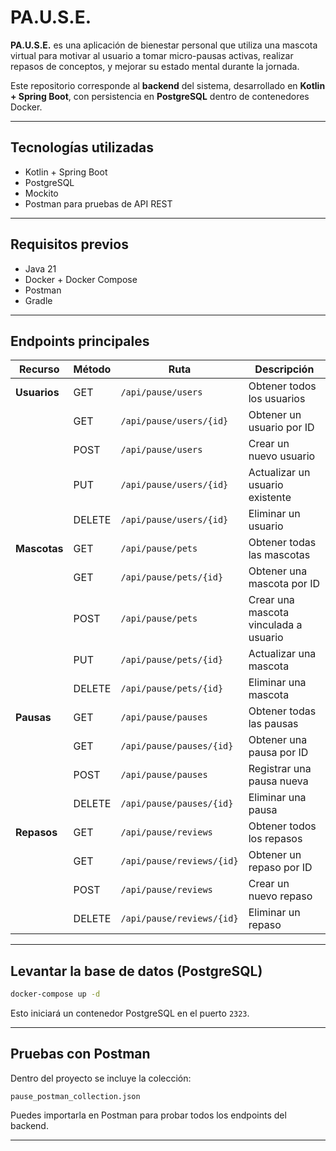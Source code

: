 # PA.U.S.E.

**PA.U.S.E.** es una aplicación de bienestar personal que utiliza una mascota virtual para motivar al usuario a tomar micro-pausas activas, realizar repasos de conceptos, y mejorar su estado mental durante la jornada.

Este repositorio corresponde al **backend** del sistema, desarrollado en **Kotlin + Spring Boot**, con persistencia en **PostgreSQL** dentro de contenedores Docker.

---

## Tecnologías utilizadas

- Kotlin + Spring Boot
- PostgreSQL 
- Mockito
- Postman para pruebas de API REST

---

## Requisitos previos

- Java 21
- Docker + Docker Compose
- Postman 
- Gradle 

---

## Endpoints principales

| Recurso     | Método  | Ruta                         | Descripción                            |
|-------------|---------|------------------------------|----------------------------------------|
| **Usuarios**| GET     | `/api/pause/users`           | Obtener todos los usuarios             |
|             | GET     | `/api/pause/users/{id}`      | Obtener un usuario por ID              |
|             | POST    | `/api/pause/users`           | Crear un nuevo usuario                 |
|             | PUT     | `/api/pause/users/{id}`      | Actualizar un usuario existente        |
|             | DELETE  | `/api/pause/users/{id}`      | Eliminar un usuario                    |
| **Mascotas**| GET     | `/api/pause/pets`            | Obtener todas las mascotas             |
|             | GET     | `/api/pause/pets/{id}`       | Obtener una mascota por ID             |
|             | POST    | `/api/pause/pets`            | Crear una mascota vinculada a usuario  |
|             | PUT     | `/api/pause/pets/{id}`       | Actualizar una mascota                 |
|             | DELETE  | `/api/pause/pets/{id}`       | Eliminar una mascota                   |
| **Pausas**  | GET     | `/api/pause/pauses`          | Obtener todas las pausas               |
|             | GET     | `/api/pause/pauses/{id}`     | Obtener una pausa por ID               |
|             | POST    | `/api/pause/pauses`          | Registrar una pausa nueva              |
|             | DELETE  | `/api/pause/pauses/{id}`     | Eliminar una pausa                     |
| **Repasos** | GET     | `/api/pause/reviews`         | Obtener todos los repasos              |
|             | GET     | `/api/pause/reviews/{id}`    | Obtener un repaso por ID               |
|             | POST    | `/api/pause/reviews`         | Crear un nuevo repaso                  |
|             | DELETE  | `/api/pause/reviews/{id}`    | Eliminar un repaso                     |


---

## Levantar la base de datos (PostgreSQL)

```bash
docker-compose up -d
```

Esto iniciará un contenedor PostgreSQL en el puerto `2323`.

---


## Pruebas con Postman

Dentro del proyecto se incluye la colección:

```
pause_postman_collection.json
```

Puedes importarla en Postman para probar todos los endpoints del backend.

---
